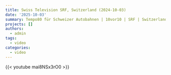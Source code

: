 ```yaml
---
title: Swiss Television SRF, Switzerland (2024-10-03)
date: '2025-10-03'
summary: Tempo80 für Schweizer Autobahnen | 10vor10 | SRF | Switzerland {{< youtube mai8NSx3rO0 >}}
projects: []
authors:
  - admin
tags:
  - video
categories:
  - video
---
```


{{< youtube mai8NSx3rO0 >}}
